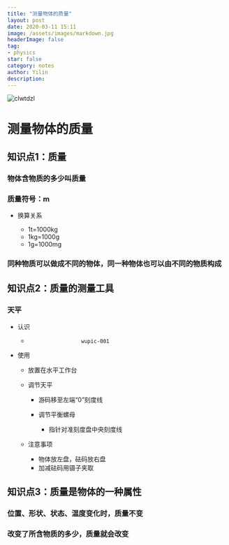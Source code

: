 ```yaml
---
title: "测量物体的质量"
layout: post
date: 2020-03-11 15:11
image: /assets/images/markdown.jpg
headerImage: false
tag:
- physics
star: false
category: notes
author: Yilin
description: 
---
```

![clwtdzl](https://s2.ax1x.com/2020/03/11/8AM4je.png)
# 测量物体的质量

## 知识点1：质量

### 物体含物质的多少叫质量

### 质量符号：m

- 换算关系

	- 1t=1000kg
	- 1kg=1000g
	- 1g=1000mg

### 同种物质可以做成不同的物体，同一种物体也可以由不同的物质构成

## 知识点2：质量的测量工具

### 天平

- 认识

	-                      wupic-001

- 使用

	- 放置在水平工作台
	- 调节天平

		- 游码移至左端“0”刻度线
		- 调节平衡螺母

			- 指针对准刻度盘中央刻度线

	- 注意事项

		- 物体放左盘，砝码放右盘
		- 加减砝码用镊子夹取

## 知识点3：质量是物体的一种属性

### 位置、形状、状态、温度变化时，质量不变

### 改变了所含物质的多少，质量就会改变

